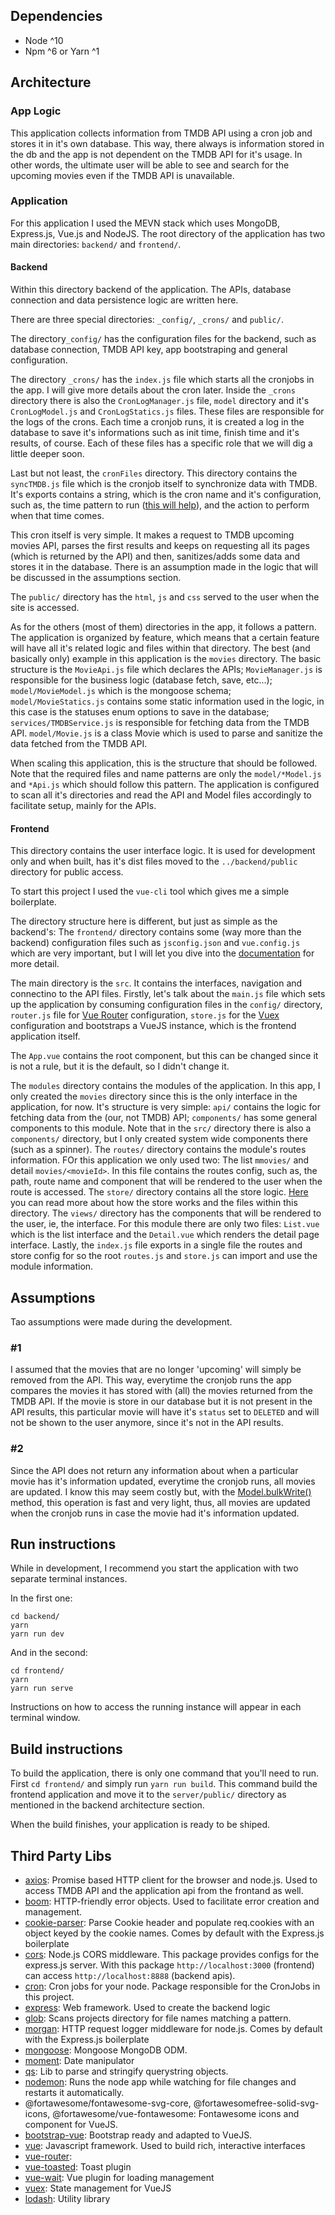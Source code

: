 ## Dependencies

- Node ^10
- Npm ^6 or Yarn ^1

## Architecture

### App Logic

This application collects information from TMDB API using a cron job and stores it in it's own database. This way, there always is information stored in the db and the app is not dependent on the TMDB API for it's usage. In other words, the ultimate user will be able to see and search for the upcoming movies even if the TMDB API is unavailable.

### Application

For this application I used the MEVN stack which uses MongoDB, Express.js, Vue.js and NodeJS. The root directory of the application has two main directories: `backend/` and `frontend/`.

#### Backend

Within this directory backend of the application. The APIs, database connection and data persistence logic are written here.

There are three special directories: `_config/`, `_crons/` and `public/`.

The directory`_config/` has the configuration files for the backend, such as database connection, TMDB API key, app bootstraping and general configuration.

The directory `_crons/` has the `index.js` file which starts all the cronjobs in the app. I will give more details about the cron later. Inside the `_crons` directory there is also the `CronLogManager.js` file, `model` directory and it's `CronLogModel.js` and `CronLogStatics.js` files. These files are responsible for the logs of the crons. Each time a cronjob runs, it is created a log in the database to save it's informations such as init time, finish time and it's results, of course. Each of these files has a specific role that we will dig a little deeper soon.

Last but not least, the `cronFiles` directory. This directory contains the `syncTMDB.js` file which is the cronjob itself to synchronize data with TMDB. It's exports contains a string, which is the cron name and it's configuration, such as, the time pattern to run ([this will help](https://www.npmjs.com/package/cron#cron-ranges)), and the action to perform when that time comes.

This cron itself is very simple. It makes a request to TMDB upcoming movies API, parses the first results and keeps on requesting all its pages (which is returned by the API) and then, sanitizes/adds some data and stores it in the database. There is an assumption made in the logic that will be discussed in the assumptions section.

The `public/` directory has the `html`, `js` and `css` served to the user when the site is accessed.

As for the others (most of them) directories in the app, it follows a pattern. The application is organized by feature, which means that a certain feature will have all it's related logic and files within that directory. The best (and basically only) example in this application is the `movies` directory. The basic structure is the `MovieApi.js` file which declares the APIs; `MovieManager.js` is responsible for the business logic (database fetch, save, etc...); `model/MovieModel.js` which is the mongoose schema; `model/MovieStatics.js` contains some static information used in the logic, in this case is the statuses enum options to save in the database; `services/TMDBService.js` is responsible for fetching data from the TMDB API. `model/Movie.js` is a class Movie which is used to parse and sanitize the data fetched from the TMDB API.

When scaling this application, this is the structure that should be followed. Note that the required files and name patterns are only the `model/*Model.js` and `*Api.js` which should follow this pattern. The application is configured to scan all it's directories and read the API and Model files accordingly to facilitate setup, mainly for the APIs.

#### Frontend

This directory contains the user interface logic. It is used for development only and when built, has it's dist files moved to the `../backend/public` directory for public access.

To start this project I used the `vue-cli` tool which gives me a simple boilerplate.

The directory structure here is different, but just as simple as the backend's: The `frontend/` directory contains some (way more than the backend) configuration files such as `jsconfig.json` and `vue.config.js` which are very important, but I will let you dive into the [documentation](https://cli.vuejs.org/guide/creating-a-project.html) for more detail.

The main directory is the `src`. It contains the interfaces, navigation and connectino to the API files. Firstly, let's talk about the `main.js` file which sets up the application by consuming configuration files in the `config/` directory, `router.js` file for [Vue Router](https://router.vuejs.org/) configuration, `store.js` for the [Vuex](https://vuex.vuejs.org/) configuration and bootstraps a VueJS instance, which is the frontend application itself.

The `App.vue` contains the root component, but this can be changed since it is not a rule, but it is the default, so I didn't change it.

The `modules` directory contains the modules of the application. In this app, I only created the `movies` directory since this is the only interface in the application, for now. It's structure is very simple: `api/` contains the logic for fetching data from the (our, not TMDB) API; `components/` has some general components to this module. Note that in the `src/` directory there is also a `components/` directory, but I only created system wide components there (such as a spinner). The `routes/` directory contains the module's routes information. FOr this application we only used two: The list `mmovies/` and detail `movies/<movieId>`. In this file contains the routes config, such as, the path, route name and component that will be rendered to the user when the route is accessed. The `store/` directory contains all the store logic. [Here](https://vuex.vuejs.org/) you can read more about how the store works and the files within this directory. The `views/` directory has the components that will be rendered to the user, ie, the interface. For this module there are only two files: `List.vue` which is the list interface and the `Detail.vue` which renders the detail page interface. Lastly, the `index.js` file exports in a single file the routes and store config for so the root `routes.js` and `store.js` can import and use the module information.

## Assumptions

Tao assumptions were made during the development.

### #1

I assumed that the movies that are no longer 'upcoming' will simply be removed from the API. This way, everytime the cronjob runs the app compares the movies it has stored with (all) the movies returned from the TMDB API. If the movie is store in our database but it is not present in the API results, this particular movie will have it's `status` set to `DELETED` and will not be shown to the user anymore, since it's not in the API results.

### #2

Since the API does not return any information about when a particular movie has it's information updated, everytime the cronjob runs, all movies are updated. I know this may seem costly but, with the [Model.bulkWrite()](https://mongoosejs.com/docs/api.html#model_Model.bulkWrite) method, this operation is fast and very light, thus, all movies are updated when the cronjob runs in case the movie had it's information updated.

## Run instructions

While in development, I recommend you start the application with two separate terminal instances.

In the first one:

```
cd backend/
yarn
yarn run dev
```

And in the second:

```
cd frontend/
yarn
yarn run serve
```

Instructions on how to access the running instance will appear in each terminal window.

## Build instructions

To build the application, there is only one command that you'll need to run. First `cd frontend/` and simply run `yarn run build`. This command build the frontend application and move it to the `server/public/` directory as mentioned in the backend architecture section.

When the build finishes, your application is ready to be shiped.

## Third Party Libs

- [axios](https://www.npmjs.com/package/axios): Promise based HTTP client for the browser and node.js. Used to access TMDB API and the application api from the frontand as well.
- [boom](https://www.npmjs.com/package/@hapi/boom): HTTP-friendly error objects. Used to facilitate error creation and management.
- [cookie-parser](https://www.npmjs.com/package/cookie-parser): Parse Cookie header and populate req.cookies with an object keyed by the cookie names. Comes by default with the Express.js boilerplate
- [cors](https://www.npmjs.com/package/cors): Node.js CORS middleware. This package provides configs for the express.js server. With this package `http://localhost:3000` (frontend) can access `http://localhost:8888` (backend apis).
- [cron](https://www.npmjs.com/package/cron): Cron jobs for your node. Package responsible for the CronJobs in this project.
- [express](https://www.npmjs.com/package/express): Web framework. Used to create the backend logic
- [glob](https://www.npmjs.com/package/glob): Scans projects directory for file names matching a pattern.
- [morgan](https://www.npmjs.com/package/morgan): HTTP request logger middleware for node.js. Comes by default with the Express.js boilerplate
- [mongoose](https://www.npmjs.com/package/mongoose): Mongoose MongoDB ODM.
- [moment](https://www.npmjs.com/package/moment): Date manipulator
- [qs](https://www.npmjs.com/package/qs): Lib to parse and stringify querystring objects.
- [nodemon](https://www.npmjs.com/package/nodemon): Runs the node app while watching for file changes and restarts it automatically.
- @fortawesome/fontawesome-svg-core, @fortawesomefree-solid-svg-icons, @fortawesome/vue-fontawesome: Fontawesome icons and component for VueJS.
- [bootstrap-vue](https://www.npmjs.com/package/bootstrap-vue): Bootstrap ready and adapted to VueJS.
- [vue](https://vuejs.org/): Javascript framework. Used to build rich, interactive interfaces
- [vue-router](https://router.vuejs.org/):
- [vue-toasted](https://www.npmjs.com/package/vue-toasted): Toast plugin
- [vue-wait](https://www.npmjs.com/package/vue-wait): Vue plugin for loading management
- [vuex](https://vuex.vuejs.org/): State management for VueJS
- [lodash](https://lodash.com/): Utility library
